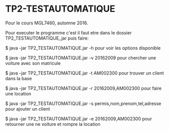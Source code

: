 # TP2-TESTAUTOMATIQUE

Pour le cours MGL7460, automne 2016.

Pour executer le programme c'est il faut etre dans le dossier TP2_TESTAUTOMATIQUE_jar puis faire: 

 $ java -jar TP2_TESTAUTOMATIQUE.jar -h pour voir les options disponible 
 
 $ java -jar TP2_TESTAUTOMATIQUE.jar -v 20162009 pour chercher une voiture avec son matricule
 
 $ java -jar TP2_TESTAUTOMATIQUE.jar -t AM002300 pour trouver un client dans la base
 
 $ java -jar TP2_TESTAUTOMATIQUE.jar -r 20162009,AM002300 pour faire une location
 
 $ java -jar TP2_TESTAUTOMATIQUE.jar -s permis,nom,prenom,tel,adresse  pour ajouter un client 
 
 $ java -jar TP2_TESTAUTOMATIQUE.jar -e 20162009,AM002300 pour retourner une ne voiture et rompre la location
 
 